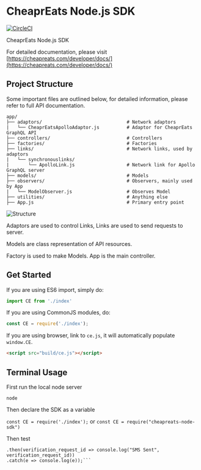 # CheaprEats Node.js SDK

[![CircleCI](https://circleci.com/gh/wolfbeacon/CheaprEats-Node-SDK.png?circle-token=c1dfd1730e61c19638e259c11d07de7fc3a1eba5)](https://circleci.com/gh/wolfbeacon/CheaprEats-Node-SDK)

CheaprEats Node.js SDK

For detailed documentation, please visit [https://cheapreats.com/developer/docs/](https://cheapreats.com/developer/docs/)

## Project Structure

Some important files are outlined below, for detailed information, please refer to full API documentation.

```
app/
├── adaptors/                               # Network adaptors
|   └── CheaprEatsApolloAdaptor.js          # Adaptor for CheaprEats GraphQL API
├── controllers/                            # Controllers
├── factories/                              # Factories
├── links/                                  # Network links, used by adaptors
|   └── synchronouslinks/
|       └── ApolloLink.js                   # Network link for Apollo GraphQL server
├── models/                                 # Models
├── observers/                              # Observers, mainly used by App
|   └── ModelObserver.js                    # Observes Model
├── utilities/                              # Anything else
├── App.js                                  # Primary entry point
```

![Structure](https://i.imgur.com/BKFVAGb.png)

Adaptors are used to control Links, Links are used to send requests to server.

Models are class representation of API resources.

Factory is used to make Models. App is the main controller.


## Get Started

If you are using ES6 import, simply do:

```javascript
import CE from './index'
```

If you are using CommonJS modules, do:
```javascript
const CE = require('./index');
```

If you are using browser, link to `ce.js`, it will automatically populate `window.CE`.

```html
<script src="build/ce.js"></script>
```

## Terminal Usage
First run the local node server

```node```

Then declare the SDK as a variable

```const CE = require('./index');``` or ```const CE = require("cheapreats-node-sdk")```

Then test

```CE.Verification.sendSms(12508574718)
.then(verification_request_id => console.log("SMS Sent", verification_request_id))
.catch(e => console.log(e));```
